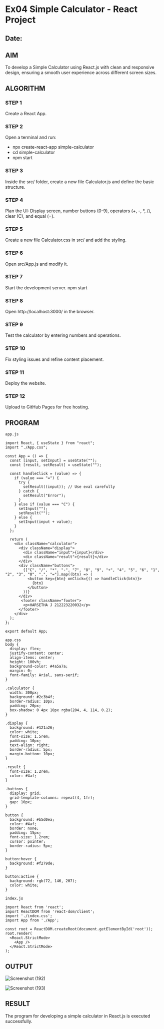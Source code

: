 # Ex04 Simple Calculator - React Project
## Date:

## AIM
To  develop a Simple Calculator using React.js with clean and responsive design, ensuring a smooth user experience across different screen sizes.

## ALGORITHM
### STEP 1
Create a React App.

### STEP 2
Open a terminal and run:
  <ul><li>npx create-react-app simple-calculator</li>
  <li>cd simple-calculator</li>
  <li>npm start</li></ul>

### STEP 3
Inside the src/ folder, create a new file Calculator.js and define the basic structure.

### STEP 4
Plan the UI: Display screen, number buttons (0-9), operators (+, -, *, /), clear (C), and equal (=).

### STEP 5
Create a new file Calculator.css in src/ and add the styling.

### STEP 6
Open src/App.js and modify it.

### STEP 7
Start the development server.
  npm start

### STEP 8
Open http://localhost:3000/ in the browser.

### STEP 9
Test the calculator by entering numbers and operations.

### STEP 10
Fix styling issues and refine content placement.

### STEP 11
Deploy the website.

### STEP 12
Upload to GitHub Pages for free hosting.

## PROGRAM
```
app.js

import React, { useState } from "react";
import "./App.css";

const App = () => {
  const [input, setInput] = useState("");
  const [result, setResult] = useState("");

  const handleClick = (value) => {
    if (value === "=") {
      try {
        setResult((input)); // Use eval carefully
      } catch {
        setResult("Error");
      }
    } else if (value === "C") {
      setInput("");
      setResult("");
    } else {
      setInput(input + value);
    }
  };

  return (
    <div className="calculator">
      <div className="display">
        <div className="input">{input}</div>
        <div className="result">{result}</div>
      </div>
      <div className="buttons">
        {["C", "/", "*", "-", "7", "8", "9", "+", "4", "5", "6", "1", "2", "3", "0", ".", "="].map((btn) => (
          <button key={btn} onClick={() => handleClick(btn)}>
            {btn}
          </button>
        ))}
      </div>
       <footer className="footer">
        <p>HARSETHA J 212223220032</p>
      </footer>
    </div>
  );
};

export default App;
```
```
app.css
body {
  display: flex;
  justify-content: center;
  align-items: center;
  height: 100vh;
  background-color: #4a5a7a;
  margin: 0;
  font-family: Arial, sans-serif;
}

.calculator {
  width: 300px;
  background: #2c3b4f;
  border-radius: 10px;
  padding: 20px;
  box-shadow: 0 4px 10px rgba(204, 4, 114, 0.2);
}

.display {
  background: #121a26;
  color: white;
  font-size: 1.5rem;
  padding: 10px;
  text-align: right;
  border-radius: 5px;
  margin-bottom: 10px;
}

.result {
  font-size: 1.2rem;
  color: #4af;
}

.buttons {
  display: grid;
  grid-template-columns: repeat(4, 1fr);
  gap: 10px;
}

button {
  background: #b5d0ea;
  color: #4af;
  border: none;
  padding: 15px;
  font-size: 1.2rem;
  cursor: pointer;
  border-radius: 5px;
}

button:hover {
  background: #f279de;
}

button:active {
  background: rgb(72, 146, 207);
  color: white;
}
```
```
index.js

import React from 'react';
import ReactDOM from 'react-dom/client';
import './index.css';
import App from './App';

const root = ReactDOM.createRoot(document.getElementById('root'));
root.render(
  <React.StrictMode>
    <App />
  </React.StrictMode>
);
```

## OUTPUT

![Screenshot (192)](https://github.com/user-attachments/assets/f62b9baf-c051-4d09-b548-e83888f2d8dd)

![Screenshot (193)](https://github.com/user-attachments/assets/9b59cdaf-cb57-4922-a892-e0b3111444b5)

## RESULT
The program for developing a simple calculator in React.js is executed successfully.
